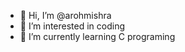 - 👋 Hi, I’m @arohmishra
- 👀 I’m interested in coding
- 🌱 I’m currently learning C programing


<!---
arohmishra/arohmishra is a ✨ special ✨ repository because its `README.md` (this file) appears on your GitHub profile.
You can click the Preview link to take a look at your changes.
--->
